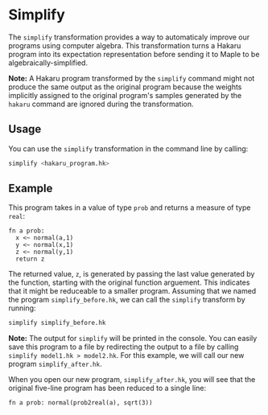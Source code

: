 # Simplify #

The `simplify` transformation provides a way to automaticaly improve our programs using computer algebra. This transformation turns a Hakaru program into its expectation 
representation before sending it to Maple to be algebraically-simplified.

**Note:** A Hakaru program transformed by the `simplify` command might not produce the same output as the original program because the weights implicitly assigned to the 
original program's samples generated by the `hakaru` command are ignored during the transformation.

## Usage ##

You can use the `simplify` transformation in the command line by calling:

````bash
simplify <hakaru_program.hk>
````

## Example ##

This program takes in a value of type `prob` and returns a measure of type `real`:

````nohighlight
fn a prob:
  x <~ normal(a,1)
  y <~ normal(x,1)
  z <~ normal(y,1)
  return z
````

The returned value, `z`, is generated by passing the last value generated by the function, starting with the original function arguement. This indicates that it might be 
reduceable to a smaller program. Assuming that we named the program `simplify_before.hk`, we can call the `simplify` transform by running:

````bash
simplify simplify_before.hk
````

**Note:** The output for `simplify` will be printed in the console. You can easily save this program to a file by redirecting the output to a file by calling 
`simplify model1.hk > model2.hk`. For this example, we will call our new program `simplify_after.hk`. 

When you open our new program, `simplify_after.hk`, you will see that the original five-line program has been reduced to a single line:

````nohighlight
fn a prob: normal(prob2real(a), sqrt(3))
````
